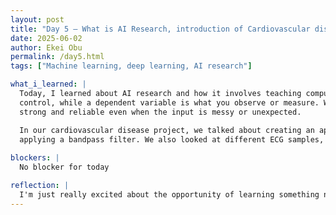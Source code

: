 ```yaml
---
layout: post
title: "Day 5 – What is AI Research, introduction of Cardiovascular diseases"
date: 2025-06-02
author: Ekei Obu
permalink: /day5.html
tags: ["Machine learning, deep learning, AI research"]

what_i_learned: |
  Today, I learned about AI research and how it involves teaching computers to think, learn, and solve real-world problems. We discussed independent and dependent variables—an independent variable is something you can 
  control, while a dependent variable is what you observe or measure. We also learned about RAG (Retrieval-Augmented Generation), a tool that helps AI find information and generate responses, and robust systems, which are 
  strong and reliable even when the input is messy or unexpected.

  In our cardiovascular disease project, we talked about creating an app that can detect heart abnormalities and notify users to visit a doctor. For the first phase, we'll be comparing ECG datasets, denoising the data, and 
  applying a bandpass filter. We also looked at different ECG samples, including those from a healthy person, someone with a history of myocardial infarction (MI), and patients with irregular heartbeats.
  
blockers: |
  No blocker for today

reflection: |
  I'm just really excited about the opportunity of learning something new and implementing this knowledge in my career field.
---
```

